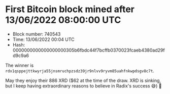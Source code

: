 # First Bitcoin block mined after 13/06/2022 08:00:00 UTC

* Block number: 740543
* Time: 13/06/2022 00:04 UTC
* Hash: 0000000000000000000305b6fbdc44f7bcffb0370023fcaeb4380ad29fd9c9a6

The winner is `rdx1qsppejttkwyrja55jnsmruchpzsdz39jr9nlvv9ryvm85uahfnkwpdsgv8c7t`.

May they enjoy their 886 XRD ($62 at the time of the draw. XRD is sinking, but I keep having extraordinary reasons to believe in Radix's success 😅) 🙏